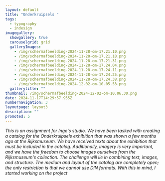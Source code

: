 ```yaml
---
layout: default
title: "Onderkruipsels "
tags:
  - typography
  - indesign
imagegallery:
  showgallery: true
  carouselgrid: grid
  galleryImages:
    - /img/scherm­afbeelding-2024-11-28-om-17.21.10.png
    - /img/scherm­afbeelding-2024-11-28-om-17.21.18.png
    - /img/scherm­afbeelding-2024-11-28-om-17.21.31.png
    - /img/scherm­afbeelding-2024-11-28-om-17.24.04.png
    - /img/scherm­afbeelding-2024-11-28-om-17.24.11.png
    - /img/scherm­afbeelding-2024-11-28-om-17.24.25.png
    - /img/scherm­afbeelding-2024-11-28-om-17.24.38.png
    - /img/scherm­afbeelding-2024-12-02-om-10.05.53.png
  gallerytitle: ""
thumbnail: /img/scherm­afbeelding-2024-12-02-om-10.06.30.png
date: 2024-11-17T14:29:57.955Z
numbernavigation: 3
layoutpage: layout3
description: ""
promoted: 5
---
```

*This is an assignment for Inge's studio. We have been tasked with creating a catalog for the Onderkruipsels exhibition that was shown a few months ago at the Rijksmuseum. We have received texts about the exhibition that must be included in the catalog. Additionally, imagery is very important, and we have the freedom to choose images ourselves from the Rijksmuseum's collection. The challenge will lie in combining text, images, and structure. The medium and layout of the catalog are completely open; the only restriction is that we cannot use DIN formats. With this in mind, I started working on the project*